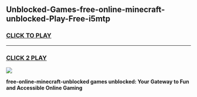 
## Unblocked-Games-free-online-minecraft-unblocked-Play-Free-i5mtp
<h3>
<a href="https://premium76.site?title=free-online-minecraft-unblocked&ref=18A1">CLICK TO PLAY</a></h3>
<hr>

<h3>
<a href="https://premium76.site?title=free-online-minecraft-unblocked&ref=18A1">CLICK 2 PLAY</a>
  
</h3>

<a href="https://premium76.site?title=free-online-minecraft-unblocked&ref=18A1"><img src="https://clearcache.store/games.png"></a>


**free-online-minecraft-unblocked games unblocked: Your Gateway to Fun and Accessible Online Gaming**
